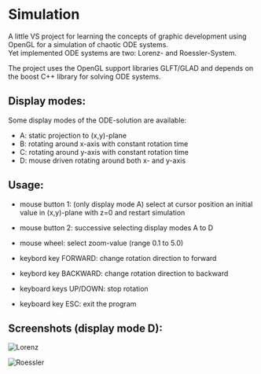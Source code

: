 # Simulation
A little VS project for learning the concepts of graphic development
using OpenGL for a simulation of chaotic ODE systems.  
Yet implemented ODE systems are two: Lorenz- and Roessler-System.

The project uses the OpenGL support libraries GLFT/GLAD and depends
on the boost C++ library for solving ODE systems.

## Display modes:

Some display modes of the ODE-solution are available:
* A: static projection to (x,y)-plane
* B: rotating around x-axis with constant rotation time
* C: rotating around y-axis with constant rotation time
* D: mouse driven rotating around both x- and y-axis

## Usage:
* mouse button 1: (only display mode A) select at cursor position an initial value in (x,y)-plane with z=0 and restart simulation
* mouse button 2: successive selecting display modes A to D
* mouse wheel: select zoom-value (range 0.1 to 5.0)

* keybord key FORWARD: change rotation direction to forward
* keybord key BACKWARD: change rotation direction to backward
* keyboard keys UP/DOWN: stop rotation
* keyboard key ESC: exit the program

## Screenshots (display mode D):
  
![Lorenz](https://github.com/JW-Schuetz/ChaosSimulation/assets/40438317/8e444a15-defc-458c-b318-5211691f2d09)
 
![Roessler](https://github.com/JW-Schuetz/ChaosSimulation/assets/40438317/5a6f4f40-8d63-4f10-b2a3-fc6e1b9c35f2)
